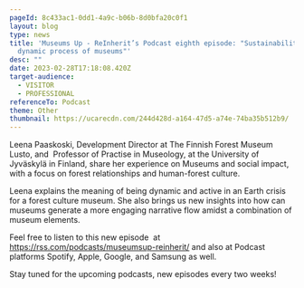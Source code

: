 ```yaml
---
pageId: 8c433ac1-0dd1-4a9c-b06b-8d0bfa20c0f1
layout: blog
type: news
title: 'Museums Up - ReInherit’s Podcast eighth episode: "Sustainability and the
  dynamic process of museums"'
desc: ""
date: 2023-02-28T17:18:08.420Z
target-audience:
  - VISITOR
  - PROFESSIONAL
referenceTo: Podcast
theme: Other
thumbnail: https://ucarecdn.com/244d428d-a164-47d5-a74e-74ba35b512b9/
---
```

Leena Paaskoski, Development Director at The Finnish Forest Museum Lusto, and  Professor of Practise in Museology, at the University of Jyväskylä in Finland, share her experience on Museums and social impact, with a focus on forest relationships and human-forest culture.

Leena explains the meaning of being dynamic and active in an Earth crisis for a forest culture museum. She also brings us new insights into how can museums generate a more engaging narrative flow amidst a combination of museum elements.

Feel free to listen to this new episode  at <https://rss.com/podcasts/museumsup-reinherit/> and also at Podcast platforms Spotify, Apple, Google, and Samsung as well.

Stay tuned for the upcoming podcasts, new episodes every two weeks!
